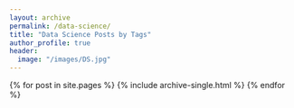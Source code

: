 ```yaml
---
layout: archive
permalink: /data-science/
title: "Data Science Posts by Tags"
author_profile: true
header:
  image: "/images/DS.jpg"
---
```


{% for post in site.pages %}
  {% include archive-single.html %}
{% endfor %}
